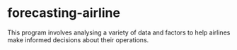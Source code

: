 # forecasting-airline
This program involves analysing a variety of data and factors to help airlines make informed decisions about their operations.
